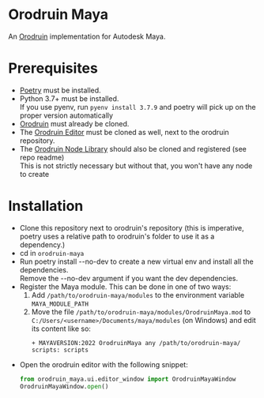 # Orodruin Maya
An [Orodruin](https://github.com/HolisticCoders/orodruin) implementation  for Autodesk Maya.

# Prerequisites
- [Poetry](https://python-poetry.org/) must be installed.
- Python 3.7+ must be installed.  
    If you use pyenv, run `pyenv install 3.7.9` and poetry will pick up on the proper version automatically
- [Orodruin](https://github.com/HolisticCoders/orodruin) must already be cloned.
- The [Orodruin Editor](https://github.com/HolisticCoders/orodruin-editor) must be cloned as well, next to the orodruin repository.
- The [Orodruin Node Library](https://github.com/HolisticCoders/orodruin-library) should also be cloned and registered (see repo readme)  
    This is not strictly necessary but without that, you won't have any node to create

# Installation
- Clone this repository next to orodruin's repository (this is imperative, poetry uses a relative path to orodruin's folder to use it as a dependency.)
- cd in `orodruin-maya`
- Run poetry install --no-dev to create a new virtual env and install all the dependencies.  
    Remove the --no-dev argument if you want the dev dependencies.
- Register the Maya module. This can be done in one of two ways:
    1. Add `/path/to/orodruin-maya/modules` to the environment variable `MAYA_MODULE_PATH`
    2. Move the file `/path/to/orodruin-maya/modules/OrodruinMaya.mod` to `C:/Users/<username>/Documents/maya/modules` (on Windows) and edit its content like so:
        ```
        + MAYAVERSION:2022 OrodruinMaya any /path/to/orodruin-maya/
        scripts: scripts
        ```
- Open the orodruin editor with the following snippet:  
    ```python
    from orodruin_maya.ui.editor_window import OrodruinMayaWindow
    OrodruinMayaWindow.open()
    ```